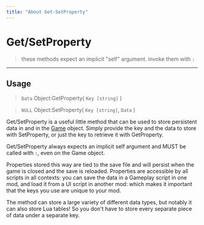 ```yaml
---
title: "About Get-SetProperty"
---
```

# Get/SetProperty

> these methods expect an implicit "self" argument. invoke them with `:`
-----
## Usage
> `Data` Object:GetProperty( `Key [string]` )

> `NULL` Object:SetProperty( `Key [string]`, `Data` )

Get/SetProperty is a useful little method that can be used to store persistent data in [](Lua#Instances%7CInstances) and in the [Game](civ-6/lua/Game.md) object. Simply provide the key and the data to store with SetProperty, or just the key to retrieve it with GetProperty.

Get/SetProperty always expects an implicit self argument and MUST be called with `:`, even on the Game object.

Properties stored this way are tied to the save file and will persist when the game is closed and the save is reloaded. Properties are accessible by all scripts in all contexts: you can save the data in a Gameplay script in one mod, and load it from a UI script in another mod: which makes it important that the keys you use are unique to your mod.

The method can store a large variety of different data types, but notably it can also store Lua tables! So you don't have to store every separate piece of data under a separate key.
